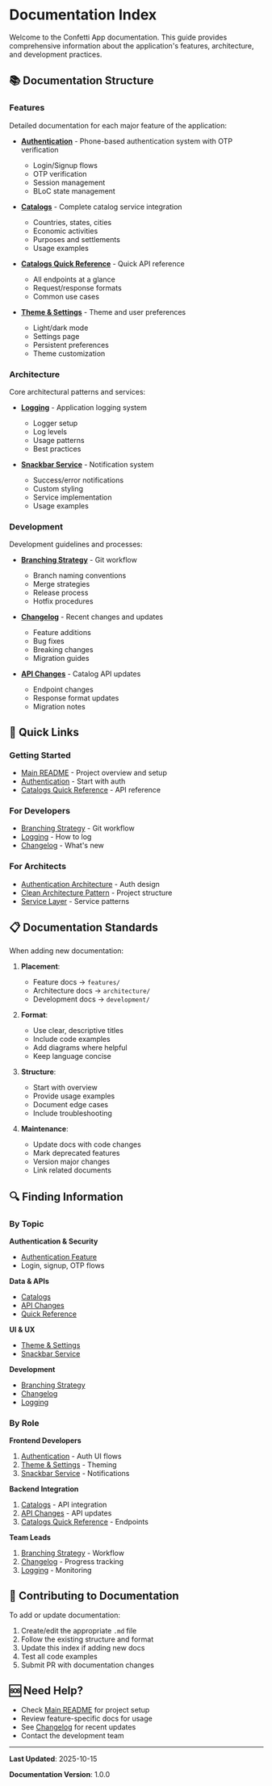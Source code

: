 # Documentation Index

Welcome to the Confetti App documentation. This guide provides comprehensive information about the application's features, architecture, and development practices.

## 📚 Documentation Structure

### Features

Detailed documentation for each major feature of the application:

- **[Authentication](features/authentication.md)** - Phone-based authentication system with OTP verification
  - Login/Signup flows
  - OTP verification
  - Session management
  - BLoC state management

- **[Catalogs](features/catalogs.md)** - Complete catalog service integration
  - Countries, states, cities
  - Economic activities
  - Purposes and settlements
  - Usage examples

- **[Catalogs Quick Reference](features/catalogs-quick-reference.md)** - Quick API reference
  - All endpoints at a glance
  - Request/response formats
  - Common use cases

- **[Theme & Settings](features/theme-and-settings.md)** - Theme and user preferences
  - Light/dark mode
  - Settings page
  - Persistent preferences
  - Theme customization

### Architecture

Core architectural patterns and services:

- **[Logging](architecture/logging.md)** - Application logging system
  - Logger setup
  - Log levels
  - Usage patterns
  - Best practices

- **[Snackbar Service](architecture/snackbar-service.md)** - Notification system
  - Success/error notifications
  - Custom styling
  - Service implementation
  - Usage examples

### Development

Development guidelines and processes:

- **[Branching Strategy](development/branching-strategy.md)** - Git workflow
  - Branch naming conventions
  - Merge strategies
  - Release process
  - Hotfix procedures

- **[Changelog](development/changelog.md)** - Recent changes and updates
  - Feature additions
  - Bug fixes
  - Breaking changes
  - Migration guides

- **[API Changes](development/catalogs-api-changes.md)** - Catalog API updates
  - Endpoint changes
  - Response format updates
  - Migration notes

## 🚀 Quick Links

### Getting Started
- [Main README](../README.md) - Project overview and setup
- [Authentication](features/authentication.md) - Start with auth
- [Catalogs Quick Reference](features/catalogs-quick-reference.md) - API reference

### For Developers
- [Branching Strategy](development/branching-strategy.md) - Git workflow
- [Logging](architecture/logging.md) - How to log
- [Changelog](development/changelog.md) - What's new

### For Architects
- [Authentication Architecture](features/authentication.md#architecture) - Auth design
- [Clean Architecture Pattern](features/catalogs.md#architecture) - Project structure
- [Service Layer](architecture/snackbar-service.md) - Service patterns

## 📋 Documentation Standards

When adding new documentation:

1. **Placement**:
   - Feature docs → `features/`
   - Architecture docs → `architecture/`
   - Development docs → `development/`

2. **Format**:
   - Use clear, descriptive titles
   - Include code examples
   - Add diagrams where helpful
   - Keep language concise

3. **Structure**:
   - Start with overview
   - Provide usage examples
   - Document edge cases
   - Include troubleshooting

4. **Maintenance**:
   - Update docs with code changes
   - Mark deprecated features
   - Version major changes
   - Link related documents

## 🔍 Finding Information

### By Topic

**Authentication & Security**
- [Authentication Feature](features/authentication.md)
- Login, signup, OTP flows

**Data & APIs**
- [Catalogs](features/catalogs.md)
- [API Changes](development/catalogs-api-changes.md)
- [Quick Reference](features/catalogs-quick-reference.md)

**UI & UX**
- [Theme & Settings](features/theme-and-settings.md)
- [Snackbar Service](architecture/snackbar-service.md)

**Development**
- [Branching Strategy](development/branching-strategy.md)
- [Changelog](development/changelog.md)
- [Logging](architecture/logging.md)

### By Role

**Frontend Developers**
1. [Authentication](features/authentication.md) - Auth UI flows
2. [Theme & Settings](features/theme-and-settings.md) - Theming
3. [Snackbar Service](architecture/snackbar-service.md) - Notifications

**Backend Integration**
1. [Catalogs](features/catalogs.md) - API integration
2. [API Changes](development/catalogs-api-changes.md) - API updates
3. [Catalogs Quick Reference](features/catalogs-quick-reference.md) - Endpoints

**Team Leads**
1. [Branching Strategy](development/branching-strategy.md) - Workflow
2. [Changelog](development/changelog.md) - Progress tracking
3. [Logging](architecture/logging.md) - Monitoring

## 📝 Contributing to Documentation

To add or update documentation:

1. Create/edit the appropriate `.md` file
2. Follow the existing structure and format
3. Update this index if adding new docs
4. Test all code examples
5. Submit PR with documentation changes

## 🆘 Need Help?

- Check [Main README](../README.md) for project setup
- Review feature-specific docs for usage
- See [Changelog](development/changelog.md) for recent updates
- Contact the development team

---

**Last Updated**: 2025-10-15

**Documentation Version**: 1.0.0
